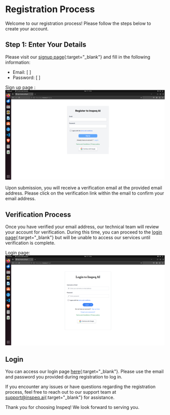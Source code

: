 # Registration Process

Welcome to our registration process! Please follow the steps below to create your account.

## Step 1: Enter Your Details

Please visit our [signup page](https://app.inspeq.ai/signup){:target="_blank"} and fill in the following information:
- Email: [ ]
- Password: [ ]

Sign up page :
![Sign up page ](images/register.png)

Upon submission, you will receive a verification email at the provided email address. Please click on the verification link within the email to confirm your email address.

## Verification Process

Once you have verified your email address, our technical team will review your account for verification. During this time, you can proceed to the [login page](https://app.inspeq.ai/login){:target="_blank"} but will be unable to access our services until verification is complete.

Login page:
![Login page ](images/login.png)

## Login

You can access our login page [here](https://app.inspeq.ai/login){:target="_blank"}. Please use the email and password you provided during registration to log in.

If you encounter any issues or have questions regarding the registration process, feel free to reach out to our support team at [support@inspeq.ai](mailto:support@inspeq.ai){:target="_blank"} for assistance.

Thank you for choosing Inspeq! We look forward to serving you.
